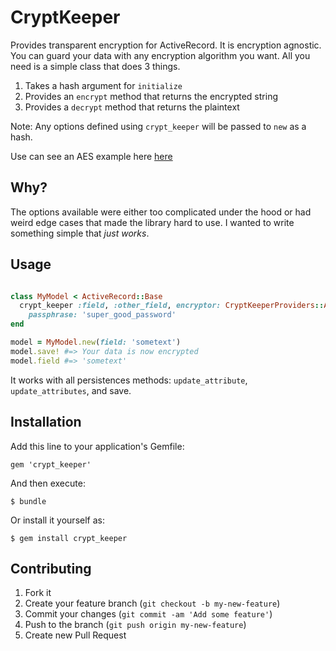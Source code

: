# CryptKeeper

Provides transparent encryption for ActiveRecord. It is encryption agnostic. 
You can guard your data with any encryption algorithm you want. All you need
is a simple class that does 3 things.

1. Takes a hash argument for `initialize`
2. Provides an `encrypt` method that returns the encrypted string
3. Provides a `decrypt` method that returns the plaintext

Note: Any options defined using `crypt_keeper` will be passed to `new` as a 
hash.

Use can see an AES example here [here](https://github.com/jmazzi/crypt_keeper_providers/blob/master/lib/crypt_keeper_providers/aes.rb)

## Why?

The options available were either too complicated under the hood or had weird 
edge cases that made the library hard to use. I wanted to write something
simple that *just works*.

## Usage

```ruby

class MyModel < ActiveRecord::Base
  crypt_keeper :field, :other_field, encryptor: CryptKeeperProviders::Aes, 
    passphrase: 'super_good_password'
end

model = MyModel.new(field: 'sometext')
model.save! #=> Your data is now encrypted
model.field #=> 'sometext'

```

It works with all persistences methods: `update_attribute`, `update_attributes`,
and save.

## Installation

Add this line to your application's Gemfile:

    gem 'crypt_keeper'

And then execute:

    $ bundle

Or install it yourself as:

    $ gem install crypt_keeper


## Contributing

1. Fork it
2. Create your feature branch (`git checkout -b my-new-feature`)
3. Commit your changes (`git commit -am 'Add some feature'`)
4. Push to the branch (`git push origin my-new-feature`)
5. Create new Pull Request
